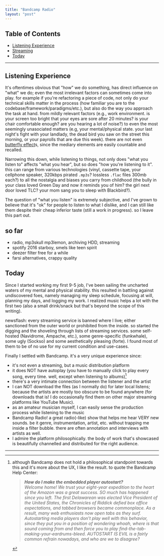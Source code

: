 ```yaml
---
title: "Bandcamp Radio"
layout: "post"
---
```


## Table of Contents
- [Listening Experience](#listening-experience)
- [Streaming](#streaming)
- [Today](#today)

---

## Listening Experience
It's oftentimes obvious that "how" we do something, has direct influence on "what" we do; even the most irrelevant factors can sometimes come into play.
for example if you're refactoring a piece of code, not only do your technical skills matter in the process (how familiar you are to the codebase/framework/paradigms/etc.), but also do the way you approach the task at hand. from mildly relevant factors (e.g., work environment. is your screen too bright that your eyes are sore after 20 minutes? is your chair comfortable enough? are you hearing a lot of noise?) to even the most seemingly unasociated matters (e.g, your mental/physical state. your last night's fight with your landlady, the dead bird you saw on the street this morning, or your payrolls that are due this week). there are not even [butterfly effect](https://en.wikipedia.org/wiki/Butterfly_effect)s, since the mediary elements are easily countable and recalled.

Narrowing this down, while listening to things, not only does "what you listen to" affects "what you hear", but so does "how you're listening to it". this can range from various technologies (vinyl, cassette tape, your cellphone speaker, 320kbps pirated `.mp3s`? lossless `.flac` files 300mb each?) to all the nostalgia and biases you carry from childhood (the bully in your class loved Green Day and now it reminds you of him? the girl next door loved TLC? your mom sang you to sleep with Blackbird?).

The question of "what you listen" is extremely subjective, and I've grown to believe that it's "ok" for people to listen to what I dislike, and I can still like them despite their cheap inferior taste (still a work in progress). so I leave this part out.

## so far
- radio, mp3skull mp3lemon, archiving HDD, streaming
- spotify 2016 starboy, smels like teen spirit
- deezer filter free for a while 
- farsi alternatives, crappy quality

## Today
Since I started working my first 9-5 job, I've been sailing the uncharted waters of my mental and physical stability. this resulted in battling against undiscovered foes, namely managing my sleep schedule, focusing at will, planning my days, and logging my work. I realized music helps a lot with the first two (also a small drink/snack but that's beyond the scope of this writing).

newsflash: every streaming service is banned where I live; either sanctioned from the outer world or prohibited from the inside. so started the digging and the shoveling through lists of streaming services. some self-hosted (Navidrome, Ampache, etc.), some genre-specific (funkwhale), some ugly (Sockso) and some aesthetically pleasing (forte). I found most of them to be of no use for my current condition and use-cases.

Finally I settled with Bandcamp. it's a very unique experience since:
- it's not even a streaming, but a music distribution platform
- it does NOT have autoplay (you have to manually click to play every song, every time. well, except when listening to albums)[^1]
- there's a very intimate connection between the listener and the artist
- I can NOT download the files (as I normally do) for later local listens; because the artists are mostly too obscure to be found anywhere (for downloads that is! I do occasionally find them on other major streaming platforms like YouTube Music).
- as an amateur musician myself, I can easily sense the production process while listening to the music
- Bandcamp Radio! a great radio(-like) show that helps me hear VERY new sounds. be it genre, instrumentation, artist, etc. without trapping me inside a filter bubble. there are often annotation and interviews with artists as well.
- I admire the platform philosophically. the body of work that's showcased is beautifully channelled and distributed for the right audience.


[^1]: although Bandcamp does not hold a philosophical standpoint towards this and it's more about the UX, I like the result. to quote the Bandcamp Help Center:
    > ***How do I make the embedded player autostart?***  
    > *Welcome home! We trust your eight-year expedition to the heart of the Amazon was a great success. SO much has happened since you left. The first Delawarean was elected Vice President of the United States, the Chronicles of Riddick defied box office expectations, and tabbed browsers became commonplace. As a result, many web enthusiasts now open tabs as they surf. Autostarting media players don’t play well with this behavior, since they put you in a position of wondering whoah, where is that sound coming from and then force you to play find-the-tab-making-your-eardrums-bleed. AUTOSTART IS EVIL is a fairly common refrain nowadays, and who are we to disagree?*

---
